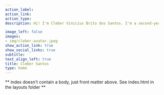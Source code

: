 ```yaml
---
action_label:
action_link:
action_type:
description: Hi! I'm Cleber Vinicius Brito dos Santos. I'm a second-year doctorate student in Epidemiology at the [Instituto de Medicina Social](https://https://www.ims.uerj.br) at the [State University of Rio de Janeiro (UERJ)](https://www.uerj.br), under the joint supervision of [Cláudio José Struchiner](https://scholar.google.com/citations?user=kVh9mCwAAAAJ&hl=pt-BR&oi=ao) and [Guilherme Loureiro Werneck](https://scholar.google.com/citations?user=UK-Di5gAAAAJ&hl=pt-BR&oi=ao).My main interest interests lie in infectious disease dynamics and their determinants, specially zoonosis, vector-borne and air-borne diseases. 

image_left: false
images:
- img/cleber-avatar.jpeg
show_action_link: true
show_social_links: true
subtitle:
text_align_left: true
title: Cleber Santos
type: home
---
```


** index doesn't contain a body, just front matter above.
See index.html in the layouts folder **
